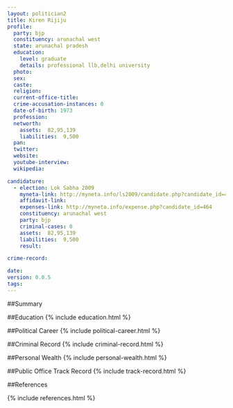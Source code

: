 ```yaml
---
layout: politician2
title: Kiren Rijiju
profile: 
  party: bjp
  constituency: arunachal west
  state: arunachal pradesh
  education: 
    level: graduate
    details: professional llb,delhi university
  photo: 
  sex: 
  caste: 
  religion: 
  current-office-title: 
  crime-accusation-instances: 0
  date-of-birth: 1973
  profession: 
  networth: 
    assets:  82,95,139
    liabilities:  9,500
  pan: 
  twitter: 
  website: 
  youtube-interview: 
  wikipedia: 

candidature: 
  - election: Lok Sabha 2009
    myneta-link: http://myneta.info/ls2009/candidate.php?candidate_id=464
    affidavit-link: 
    expenses-link: http://myneta.info/expense.php?candidate_id=464
    constituency: arunachal west 
    party: bjp
    criminal-cases: 0
    assets:  82,95,139
    liabilities:  9,500
    result:  

crime-record: 

date: 
version: 0.0.5
tags: 
---
```

##Summary


##Education
{% include education.html %}


##Political Career
{% include political-career.html %}


##Criminal Record
{% include criminal-record.html %}


##Personal Wealth
{% include personal-wealth.html %}


##Public Office Track Record
{% include track-record.html %}


##References


{% include references.html %}